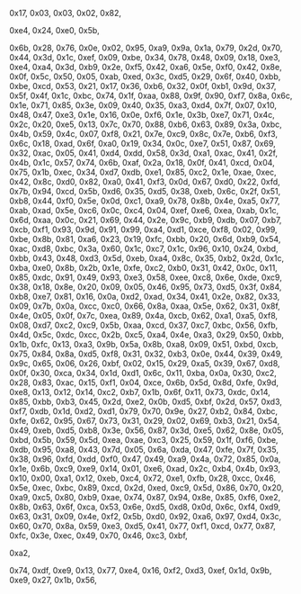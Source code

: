 0x17, 0x03, 0x03, 0x02, 0x82,

0xe4, 0x24, 0xe0, 0x5b,

0x6b, 0x28, 0x76, 0x0e, 0x02, 0x95, 0xa9, 0x9a, 0x1a, 0x79, 0x2d, 0x70, 0x44, 0x3d, 0x1c,
0xef, 0x09, 0xbe, 0x34, 0x78, 0x48, 0x09, 0x18, 0xe3, 0xe4,
0xa4, 0x3d, 0xb9, 0x2e, 0xf5, 0x42, 0xa6, 0x5e, 0xf0, 0x42,
0x8e, 0x0f, 0x5c, 0x50, 0x05, 0xab, 0xed, 0x3c, 0xd5, 0x29,
0x6f, 0x40, 0xbb, 0xbe, 0xcd, 0x53, 0x21, 0x17, 0x36, 0xb6,
0x32, 0x0f, 0xb1, 0x9d, 0x37, 0x5f, 0x4f, 0x1c, 0xbc, 0x74,
0x1f, 0xaa, 0x88, 0x9f, 0x90, 0xf7, 0x8a, 0x6c, 0x1e, 0x71,
0x85, 0x3e, 0x09, 0x40, 0x35, 0xa3, 0xd4, 0x7f, 0x07, 0x10,
0x48, 0x47, 0xe3, 0x1e, 0x16, 0x0e, 0xf6, 0x1e, 0x3b, 0xe7,
0x71, 0x4c, 0x2c, 0x20, 0xe5, 0x13, 0x7c, 0x70, 0x88, 0xb6,
0x63, 0x89, 0x3a, 0xbc, 0x4b, 0x59, 0x4c, 0x07, 0xf8, 0x21,
0x7e, 0xc9, 0x8c, 0x7e, 0xb6, 0xf3, 0x6c, 0x18, 0xad, 0x6f,
0xa0, 0x19, 0x34, 0x0c, 0xe7, 0x51, 0x87, 0x69, 0x32, 0xac,
0x05, 0x41, 0xd4, 0xdd, 0x58, 0x3d, 0xa1, 0xac, 0x41, 0x2f,
0x4b, 0x1c, 0x57, 0x74, 0x6b, 0xaf, 0x2a, 0x18, 0x0f, 0x41,
0xcd, 0x04, 0x75, 0x1b, 0xec, 0x34, 0xd7, 0xdb, 0xe1, 0x85,
0xc2, 0x1e, 0xae, 0xec, 0x42, 0x8c, 0xd0, 0x82, 0xa0, 0x41,
0xf3, 0x0d, 0x67, 0xd0, 0x22, 0xfd, 0x7b, 0x94, 0xcd, 0x5b,
0xd6, 0x35, 0xd5, 0x38, 0xeb, 0x6c, 0x2f, 0x51, 0xb8, 0x44,
0xf0, 0x5e, 0x0d, 0xc1, 0xa9, 0x78, 0x8b, 0x4e, 0xa5, 0x77,
0xab, 0xad, 0x5e, 0xc6, 0x0c, 0xc4, 0x04, 0xef, 0xe6, 0xea,
0xab, 0x1c, 0x6d, 0xaa, 0x0c, 0x21, 0x69, 0x44, 0x2e, 0x9c,
0xb9, 0xdb, 0x07, 0xb7, 0xcb, 0xf1, 0x93, 0x9d, 0x91, 0x99,
0xa4, 0xd1, 0xce, 0xf8, 0x02, 0x99, 0xbe, 0x8b, 0x81, 0xa6,
0x23, 0x19, 0xfc, 0xbb, 0x20, 0x6d, 0xb9, 0x54, 0xac, 0xd8,
0xbc, 0x3a, 0x60, 0x1c, 0xc7, 0x1c, 0x96, 0x10, 0x24, 0xbd,
0xbb, 0x43, 0x48, 0xd3, 0x5d, 0xeb, 0xa4, 0x8c, 0x35, 0xb2,
0x2d, 0x1c, 0xba, 0xe0, 0x8b, 0x2b, 0x1e, 0xfe, 0xc2, 0xb0,
0x31, 0x42, 0x0c, 0x11, 0x85, 0xdc, 0x91, 0x49, 0x93, 0xe3,
0x58, 0xee, 0xc8, 0x6e, 0xde, 0xc9, 0x38, 0x18, 0x8e, 0x20,
0x09, 0x05, 0x46, 0x95, 0x73, 0xd5, 0x3f, 0x84, 0xb8, 0xe7,
0x81, 0x16, 0x0a, 0xd2, 0xad, 0x34, 0x41, 0x2e, 0x82, 0x33,
0x09, 0x7b, 0x0a, 0xcc, 0xc0, 0x66, 0x8a, 0xaa, 0x5e, 0x62,
0x31, 0x8f, 0x4e, 0x05, 0x0f, 0x7c, 0xea, 0x89, 0x4a, 0xcb,
0x62, 0xa1, 0xa5, 0xf8, 0x08, 0xd7, 0xc2, 0xc9, 0x5b, 0xaa,
0xcd, 0x37, 0xc7, 0xbc, 0x56, 0xfb, 0x4d, 0x5c, 0xdc, 0xcc,
0x2b, 0xc5, 0xa4, 0x4e, 0xa3, 0x29, 0x50, 0xbb, 0x1b, 0xfc,
0x13, 0xa3, 0x9b, 0x5a, 0x8b, 0xa8, 0x09, 0x51, 0xbd, 0xcb,
0x75, 0x84, 0x8a, 0xd5, 0xf8, 0x31, 0x32, 0xb3, 0x0e, 0x44,
0x39, 0x49, 0x9c, 0x65, 0x06, 0x26, 0xbf, 0x02, 0x15, 0x29,
0xa5, 0x39, 0x67, 0xd8, 0x0f, 0x30, 0xca, 0x34, 0x1d, 0xd1,
0x6c, 0x11, 0xba, 0x0a, 0x30, 0xc2, 0x28, 0x83, 0xac, 0x15,
0xf1, 0x04, 0xce, 0x6b, 0x5d, 0x8d, 0xfe, 0x9d, 0xe8, 0x13,
0x12, 0x14, 0xc2, 0xb7, 0x1b, 0x6f, 0x11, 0x73, 0xdc, 0x14,
0x85, 0xbb, 0xb3, 0x45, 0x2d, 0xe2, 0x0b, 0xd5, 0xbf, 0x2d,
0x57, 0xd3, 0xf7, 0xdb, 0x1d, 0xd2, 0xd1, 0x79, 0x70, 0x9e,
0x27, 0xb2, 0x84, 0xbc, 0xfe, 0x62, 0x95, 0x67, 0x73, 0x31,
0x29, 0x02, 0x69, 0xb3, 0x21, 0x54, 0x49, 0xeb, 0xd5, 0xb8,
0x3e, 0x56, 0x87, 0x3d, 0xe5, 0x62, 0x8e, 0x05, 0xbd, 0x5b,
0x59, 0x5d, 0xea, 0xae, 0xc3, 0x25, 0x59, 0x1f, 0xf6, 0xbe,
0xdb, 0x95, 0xa8, 0x43, 0x7d, 0x05, 0x6a, 0xda, 0x47, 0xfe,
0x7f, 0x35, 0x38, 0x96, 0xfd, 0xdd, 0xf0, 0x47, 0x49, 0xa9,
0x4a, 0x72, 0x85, 0x0a, 0x1e, 0x6b, 0xc9, 0xe9, 0x14, 0x01,
0xe6, 0xad, 0x2c, 0xb4, 0x4b, 0x93, 0x10, 0x00, 0xa1, 0x12,
0xeb, 0xc4, 0x72, 0xe1, 0xfb, 0x28, 0xcc, 0x46, 0x5e, 0xec,
0xbc, 0x89, 0xcd, 0x2d, 0xed, 0xc9, 0x5d, 0x86, 0x70, 0x20,
0xa9, 0xc5, 0x80, 0xb9, 0xae, 0x74, 0x87, 0x94, 0x8e, 0x85,
0xf6, 0xe2, 0x8b, 0x63, 0x6f, 0xca, 0x53, 0x6e, 0xd5, 0xd8,
0x0d, 0x6c, 0xf4, 0xd9, 0x63, 0x31, 0x09, 0x4e, 0xf2, 0x5b,
0xd0, 0x92, 0xa6, 0x97, 0xd4, 0x3c, 0x60, 0x70, 0x8a, 0x59,
0xe3, 0xd5, 0x41, 0x77, 0xf1, 0xcd, 0x77, 0x87, 0xfc, 0x3e,
0xec, 0x49, 0x70, 0x46, 0xc3, 0xbf,

0xa2,

0x74, 0xdf, 0xe9, 0x13, 0x77, 0xe4, 0x16, 0xf2, 0xd3, 0xef,
0x1d, 0x9b, 0xe9, 0x27, 0x1b, 0x56,